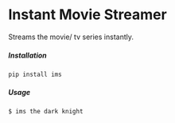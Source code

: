 # Instant Movie Streamer

Streams the movie/ tv series instantly.


##### Installation
```
pip install ims
```

##### Usage
```
$ ims the dark knight
```

